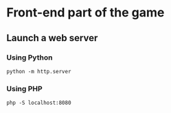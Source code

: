 # Front-end part of the game

## Launch a web server

### Using Python

```python -m http.server```

### Using PHP

```php -S localhost:8080```
